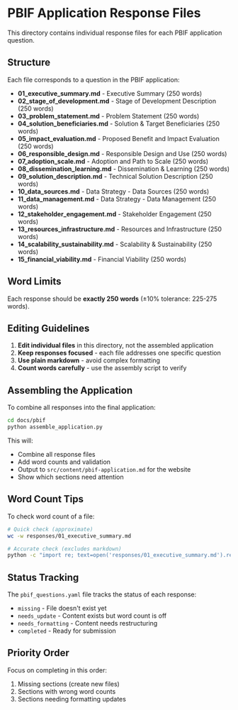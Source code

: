 # PBIF Application Response Files

This directory contains individual response files for each PBIF application question.

## Structure

Each file corresponds to a question in the PBIF application:
- **01_executive_summary.md** - Executive Summary (250 words)
- **02_stage_of_development.md** - Stage of Development Description (250 words)
- **03_problem_statement.md** - Problem Statement (250 words)
- **04_solution_beneficiaries.md** - Solution & Target Beneficiaries (250 words)
- **05_impact_evaluation.md** - Proposed Benefit and Impact Evaluation (250 words)
- **06_responsible_design.md** - Responsible Design and Use (250 words)
- **07_adoption_scale.md** - Adoption and Path to Scale (250 words)
- **08_dissemination_learning.md** - Dissemination & Learning (250 words)
- **09_solution_description.md** - Technical Solution Description (250 words)
- **10_data_sources.md** - Data Strategy - Data Sources (250 words)
- **11_data_management.md** - Data Strategy - Data Management (250 words)
- **12_stakeholder_engagement.md** - Stakeholder Engagement (250 words)
- **13_resources_infrastructure.md** - Resources and Infrastructure (250 words)
- **14_scalability_sustainability.md** - Scalability & Sustainability (250 words)
- **15_financial_viability.md** - Financial Viability (250 words)

## Word Limits

Each response should be **exactly 250 words** (±10% tolerance: 225-275 words).

## Editing Guidelines

1. **Edit individual files** in this directory, not the assembled application
2. **Keep responses focused** - each file addresses one specific question
3. **Use plain markdown** - avoid complex formatting
4. **Count words carefully** - use the assembly script to verify

## Assembling the Application

To combine all responses into the final application:

```bash
cd docs/pbif
python assemble_application.py
```

This will:
- Combine all response files
- Add word counts and validation
- Output to `src/content/pbif-application.md` for the website
- Show which sections need attention

## Word Count Tips

To check word count of a file:
```bash
# Quick check (approximate)
wc -w responses/01_executive_summary.md

# Accurate check (excludes markdown)
python -c "import re; text=open('responses/01_executive_summary.md').read(); print(len(re.sub(r'[#*\-|`\[\]()]', '', text).split()), 'words')"
```

## Status Tracking

The `pbif_questions.yaml` file tracks the status of each response:
- `missing` - File doesn't exist yet
- `needs_update` - Content exists but word count is off
- `needs_formatting` - Content needs restructuring
- `completed` - Ready for submission

## Priority Order

Focus on completing in this order:
1. Missing sections (create new files)
2. Sections with wrong word counts
3. Sections needing formatting updates